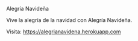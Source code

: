 Alegría Navideña

Vive la alegría de la navidad con Alegría Navideña.

Visita: https://alegrianavidena.herokuapp.com
